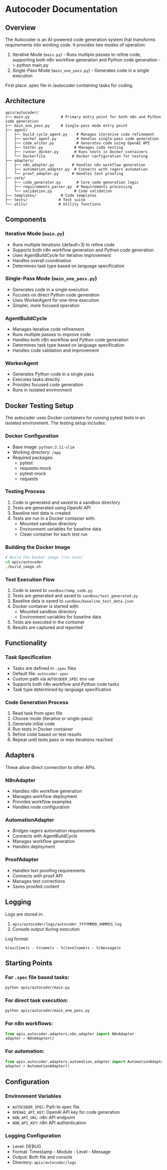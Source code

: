 # Autocoder Documentation

## Overview

The Autocoder is an AI-powered code generation system that transforms requirements into working code. It provides two modes of operation:

1. Iterative Mode (`main.py`) - Runs multiple passes to refine code, supporting both n8n workflow generation and Python code generation - > python main.py
2. Single-Pass Mode (`main_one_pass.py`) - Generates code in a single execution

First place  .spec file in /autocoder containing tasks for coding.

## Architecture

```
apis/autocoder/
├── main.py              # Primary entry point for both n8n and Python code generation
├── main_one_pass.py     # Single-pass mode entry point
├── agent/
│   ├── build_cycle_agent.py    # Manages iterative code refinement
│   ├── worker_agent.py         # Handles single-pass code generation
│   ├── code_writer.py          # Generates code using OpenAI API
│   ├── tester.py              # Manages code testing
│   ├── runner_docker.py       # Runs tests in Docker containers
│   └── Dockerfile            # Docker configuration for testing
├── adapters/
│   ├── n8n_adapter.py        # Handles n8n workflow generation
│   ├── automation_adapter.py  # Connects with ragers automation
│   └── proof_adapter.py      # Handles text proofing
├── core/
│   ├── code_generator.py       # Core code generation logic
│   ├── requirements_parser.py  # Requirements processing
│   └── validation.py          # Code validation
├── templates/           # Code templates
├── tests/              # Test suite
└── utils/              # Utility functions
```

## Components

### Iterative Mode (`main.py`)
- Runs multiple iterations (default=3) to refine code
- Supports both n8n workflow generation and Python code generation
- Uses AgentBuildCycle for iterative improvement
- Handles overall coordination
- Determines task type based on language specification

### Single-Pass Mode (`main_one_pass.py`)
- Generates code in a single execution
- Focuses on direct Python code generation
- Uses WorkerAgent for one-time execution
- Simpler, more focused operation

### AgentBuildCycle
- Manages iterative code refinement
- Runs multiple passes to improve code
- Handles both n8n workflow and Python code generation
- Determines task type based on language specification
- Handles code validation and improvement

### WorkerAgent
- Generates Python code in a single pass
- Executes tasks directly
- Provides focused code generation
- Runs in isolated environment

## Docker Testing Setup

The autocoder uses Docker containers for running pytest tests in an isolated environment. The testing setup includes:

### Docker Configuration
- Base image: `python:3.11-slim`
- Working directory: `/app`
- Required packages:
  - pytest
  - requests-mock
  - pytest-mock
  - requests

### Testing Process
1. Code is generated and saved to a sandbox directory
2. Tests are generated using OpenAI API
3. Baseline test data is created
4. Tests are run in a Docker container with:
   - Mounted sandbox directory
   - Environment variables for baseline data
   - Clean container for each test run

### Building the Docker Image
```bash
# Build the Docker image (run once)
cd apis/autocoder
./build_image.sh
```

### Test Execution Flow
1. Code is saved to `sandbox/temp_code.py`
2. Tests are generated and saved to `sandbox/test_generated.py`
3. Baseline data is saved to `sandbox/baseline_test_data.json`
4. Docker container is started with:
   - Mounted sandbox directory
   - Environment variables for baseline data
5. Tests are executed in the container
6. Results are captured and reported

## Functionality

### Task Specification
- Tasks are defined in `.spec` files
- Default file: `autocoder.spec`
- Custom path via `AUTOCODER_SPEC` env var
- Supports both n8n workflow and Python code tasks
- Task type determined by language specification

### Code Generation Process
1. Read task from spec file
2. Choose mode (iterative or single-pass)
3. Generate initial code
4. Run tests in Docker container
5. Refine code based on test results
6. Repeat until tests pass or max iterations reached

## Adapters
These allow direct connection to other APIs.

### N8nAdapter
- Handles n8n workflow generation
- Manages workflow deployment
- Provides workflow examples
- Handles node configuration

### AutomationAdapter
- Bridges ragers automation requirements
- Connects with AgentBuildCycle
- Manages workflow generation
- Handles deployment

### ProofAdapter
- Handles text proofing requirements
- Connects with proof API
- Manages text corrections
- Saves proofed content

## Logging

Logs are stored in:
1. `apis/autocoder/logs/autocoder_YYYYMMDD_HHMMSS.log`
2. Console output during execution

Log format:
```
%(asctime)s - %(name)s - %(levelname)s - %(message)s
```

## Starting Points

### For `.spec` file based tasks:
```bash
python apis/autocoder/main.py
```

### For direct task execution:
```bash
python apis/autocoder/main_one_pass.py
```

### For n8n workflows:
```python
from apis.autocoder.adapters.n8n_adapter import N8nAdapter
adapter = N8nAdapter()
```

### For automation:
```python
from apis.autocoder.adapters.automation_adapter import AutomationAdapter
adapter = AutomationAdapter()
```

## Configuration

### Environment Variables
- `AUTOCODER_SPEC`: Path to spec file
- `OPENAI_API_KEY`: OpenAI API key for code generation
- `N8N_API_URL`: n8n API endpoint
- `N8N_API_KEY`: n8n API authentication

### Logging Configuration
- Level: DEBUG
- Format: Timestamp - Module - Level - Message
- Output: Both file and console
- Directory: `apis/autocoder/logs` 